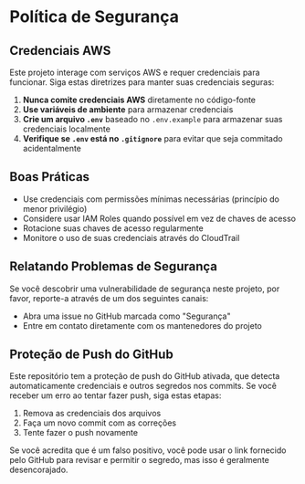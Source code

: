 # Política de Segurança

## Credenciais AWS

Este projeto interage com serviços AWS e requer credenciais para funcionar. Siga estas diretrizes para manter suas credenciais seguras:

1. **Nunca comite credenciais AWS** diretamente no código-fonte
2. **Use variáveis de ambiente** para armazenar credenciais
3. **Crie um arquivo `.env`** baseado no `.env.example` para armazenar suas credenciais localmente
4. **Verifique se `.env` está no `.gitignore`** para evitar que seja commitado acidentalmente

## Boas Práticas

- Use credenciais com permissões mínimas necessárias (princípio do menor privilégio)
- Considere usar IAM Roles quando possível em vez de chaves de acesso
- Rotacione suas chaves de acesso regularmente
- Monitore o uso de suas credenciais através do CloudTrail

## Relatando Problemas de Segurança

Se você descobrir uma vulnerabilidade de segurança neste projeto, por favor, reporte-a através de um dos seguintes canais:

- Abra uma issue no GitHub marcada como "Segurança"
- Entre em contato diretamente com os mantenedores do projeto

## Proteção de Push do GitHub

Este repositório tem a proteção de push do GitHub ativada, que detecta automaticamente credenciais e outros segredos nos commits. Se você receber um erro ao tentar fazer push, siga estas etapas:

1. Remova as credenciais dos arquivos
2. Faça um novo commit com as correções
3. Tente fazer o push novamente

Se você acredita que é um falso positivo, você pode usar o link fornecido pelo GitHub para revisar e permitir o segredo, mas isso é geralmente desencorajado.